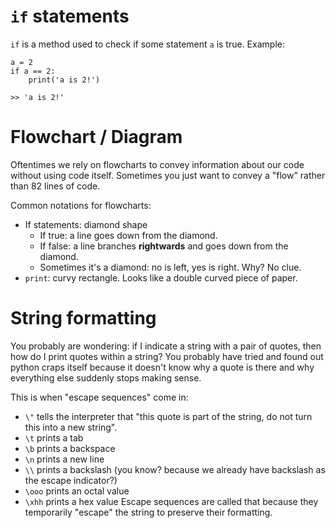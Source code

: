 # `if` statements
`if` is a method used to check if some statement `a` is true. Example:
```
a = 2
if a == 2:
	print('a is 2!')

>> 'a is 2!'
```
# Flowchart / Diagram
Oftentimes we rely on flowcharts to convey information about our code without using code itself. Sometimes you just want to convey a "flow" rather than 82 lines of code.

Common notations for flowcharts:
- If statements: diamond shape
	- If true: a line goes down from the diamond.
	- If false: a line branches **rightwards** and goes down from the diamond.
	- Sometimes it's a diamond: no is left, yes is right. Why? No clue.
- `print`: curvy rectangle. Looks like a double curved piece of paper.

# String formatting
You probably are wondering: if I indicate a string with a pair of quotes, then how do I print quotes within a string? You probably have tried and found out python craps itself because it doesn't know why a quote is there and why everything else suddenly stops making sense.

This is when "escape sequences" come in:
- `\"` tells the interpreter that "this quote is part of the string, do not turn this into a new string".
- `\t` prints a tab
- `\b` prints a backspace
- `\n` prints a new line
- `\\` prints a backslash (you know? because we already have backslash as the escape indicator?)
- `\ooo` prints an octal value
- `\xhh` prints a hex value
Escape sequences are called that because they temporarily "escape" the string to preserve their formatting.